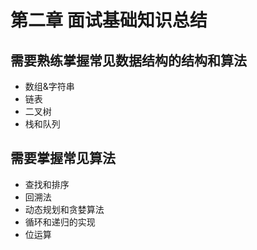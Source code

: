 # 第二章 面试基础知识总结
## 需要熟练掌握常见数据结构的结构和算法
- 数组&字符串
- 链表
- 二叉树
- 栈和队列

## 需要掌握常见算法
- 查找和排序
- 回溯法
- 动态规划和贪婪算法
- 循环和递归的实现
- 位运算